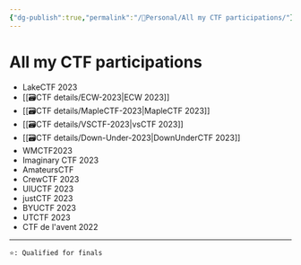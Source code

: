 ```yaml
---
{"dg-publish":true,"permalink":"/👀Personal/All my CTF participations/"}
---
```


# All my CTF participations
- LakeCTF 2023
- [[🗃CTF  details/ECW-2023\|ECW 2023]]
- [[🗃CTF  details/MapleCTF-2023\|MapleCTF 2023]]
- [[🗃CTF  details/VSCTF-2023\|vsCTF 2023]]
- [[🗃CTF  details/Down-Under-2023\|DownUnderCTF 2023]]
- WMCTF2023
- Imaginary CTF 2023
- AmateursCTF
- CrewCTF 2023
- UIUCTF 2023
- justCTF 2023
- BYUCTF 2023
- UTCTF 2023
- CTF de l'avent 2022

---

	⭐: Qualified for finals